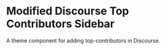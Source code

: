 # Modified Discourse Top Contributors Sidebar

A theme component for adding top-contributors in Discourse.
